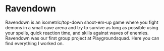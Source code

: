# Ravendown
Ravendown is an isometric/top-down shoot-em-up game where you fight demons in a small cave arena and try to survive as long as possible using your spells, quick reaction time, and skills against waves of enemies.  Ravendown was our first group project at Playgroundsquad. Here you can find everything I worked on. 
